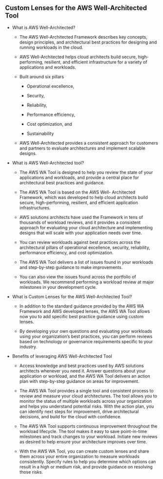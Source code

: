 ## Custom Lenses for the AWS Well-Architected Tool

- What is AWS Well-Architected?

  - The AWS Well-Architected Framework describes key concepts, design principles, and architectural best practices for designing and running workloads in the cloud. 
  
  - AWS Well-Architected helps cloud architects build secure, high-performing, resilient, and efficient infrastructure for a variety of applications and workloads. 
  
  - Built around six pillars
      - Operational excellence, 
      
      - Security, 
      
      - Reliability, 
      
      - Performance efficiency, 
      
      - Cost optimization, and 
      
      - Sustainability
  
  - AWS Well-Architected provides a consistent approach for customers and partners to evaluate architectures and implement scalable designs.

- What is AWS Well-Architected tool?
  
  - The AWS WA Tool is designed to help you review the state of your applications and workloads, and provide a central place for architectural best practices and guidance. 
  
  - The AWS WA Tool is based on the AWS Well- Architected Framework, which was developed to help cloud architects build secure, high-performing, resilient, and efficient application infrastructures. 
  
  - AWS solutions architects have used the Framework in tens of thousands of workload reviews, and it provides a consistent approach for evaluating your cloud architecture and implementing designs that will scale with your application needs over time.
  
  - You can review workloads against best practices across the architectural pillars of operational excellence, security, reliability, performance efficiency, and cost optimization. 
  
  - The AWS WA Tool delivers a list of issues found in your workloads and step-by-step guidance to make improvements. 
  
  - You can also view the issues found across the portfolio of workloads. We recommend performing a workload review at major milestones in your development cycle.

- What is Custom Lenses for the AWS Well-Architected Tool?
  
  - In addition to the standard guidance provided by the AWS WA Framework and AWS developed lenses, the AWS WA Tool allows now you to add specific best practice guidance using custom lenses. 
  
  - By developing your own questions and evaluating your workloads using your organization’s best practices, you can perform reviews based on technology or governance requirements specific to your industry.
  
- Benefits of leveraging AWS Well-Architected Tool
  
  - Access knowledge and best practices used by AWS solutions architects whenever you need it. Answer questions about your application or workload, and the AWS WA Tool delivers an action plan with step-by-step guidance on areas for improvement.
  
  - The AWS WA Tool provides a single tool and consistent process to review and measure your cloud architectures. The tool allows you to monitor the status of multiple workloads across your organization and helps you understand potential risks. With the action plan, you can identify next steps for improvement, drive architectural decisions, and build for the cloud with confidence.
  
  - The AWS WA Tool supports continuous improvement throughout the workload lifecycle. The tool makes it easy to save point-in-time milestones and track changes to your workload. Initiate new reviews as desired to help ensure your architecture improves over time.
  
  - With the AWS WA Tool, you can create custom lenses and share them across your entire organization to measure workloads consistently. Specify rules to help you determine which options can result in a high or medium risk, and provide guidance on resolving those risks.
